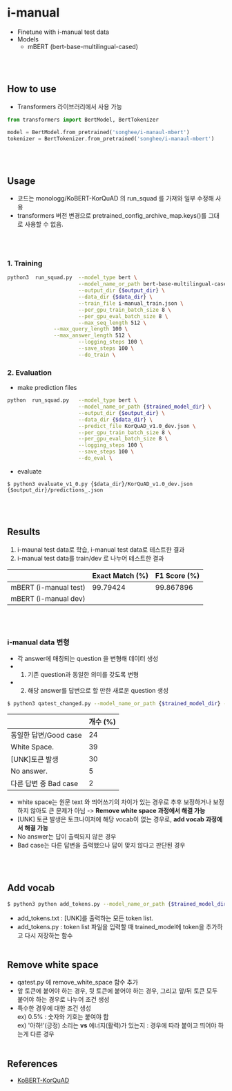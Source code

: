 # i-manual
- Finetune with i-manual test data
- Models
  - mBERT (bert-base-multilingual-cased)

<br><br>
## How to use
- Transformers 라이브러리에서 사용 가능
```python
from transformers import BertModel, BertTokenizer

model = BertModel.from_pretrained('songhee/i-manaul-mbert')
tokenizer = BertTokenizer.from_pretrained('songhee/i-manaul-mbert')
```

<br><br>
## Usage

- 코드는 monologg/KoBERT-KorQuAD 의 run_squad 를 가져와 일부 수정해 사용
- transformers 버전 변경으로 pretrained_config_archive_map.keys()를 그대로 사용할 수 없음.

<br><br>
### 1. Training

```bash
python3  run_squad.py  --model_type bert \
                       --model_name_or_path bert-base-multilingual-cased \
                       --output_dir {$output_dir} \
                       --data_dir {$data_dir} \
                       --train_file i-manual_train.json \
                       --per_gpu_train_batch_size 8 \
                       --per_gpu_eval_batch_size 8 \
                       --max_seq_length 512 \
		       --max_query_length 100 \
		       --max_answer_length 512 \
                       --logging_steps 100 \
                       --save_steps 100 \
                       --do_train \
```

### 2. Evaluation
- make prediction files

```bash
python  run_squad.py   --model_type bert \
                       --model_name_or_path {$trained_model_dir} \
                       --output_dir {$output_dir} \
                       --data_dir {$data_dir} \
                       --predict_file KorQuAD_v1.0_dev.json \
                       --per_gpu_train_batch_size 8 \
                       --per_gpu_eval_batch_size 8 \
                       --logging_steps 100 \
                       --save_steps 100 \
                       --do_eval \
```

- evaluate
```console
$ python3 evaluate_v1_0.py {$data_dir}/KorQuAD_v1.0_dev.json {$output_dir}/predictions_.json
```

<br><br>
## Results
1. i-maunal test data로 학습, i-manual test data로 테스트한 결과
2. i-manual test data를 train/dev 로 나누어 테스트한 결과

|                         | Exact Match (%) | F1 Score (%) |
| ----------------------- | --------------- | ------------ |
| mBERT (i-manual test)   |     99.79424    |   99.867896  |
| mBERT (i-manual dev)    |                 |              |


<br><br>

### i-manual data 변형
- 각 answer에 매칭되는 question 을 변형해 데이터 생성
- 1. 기존 question과 동일한 의미를 갖도록 변형
- 2. 해당 answer를 답변으로 할 만한 새로운 question 생성

```bash
$ python3 qatest_changed.py --model_name_or_path {$trained_model_dir} --data_path {$data_path}
```

|                         |      개수 (%)    | 
| ----------------------- | --------------- | 
| 동일한 답변/Good case      |        24       |
| White Space.            |        39       |
| [UNK]토큰 발생            |        30       |
| No answer.              |        5        |
| 다른 답변 중 Bad case      |        2        |

- white space는 원문 text 와 띄어쓰기의 차이가 있는 경우로 추후 보정하거나 보정하지 않아도 큰 문제가 아님
	-> <b>Remove white space 과정에서 해결 가능</b>
- [UNK] 토큰 발생은 토크나이저에 해당 vocab이 없는 경우로, <b>add vocab 과정에서 해결 가능</b>
- No answer는 답이 출력되지 않은 경우
- Bad case는 다른 답변을 출력했으나 답이 맞지 않다고 판단된 경우

<br><br>

## Add vocab
```bash
$ python3 python add_tokens.py --model_name_or_path {$trained_model_dir} --output_dir {$output_dir} --data_path {$data_dir}/add_tokens.txt
```
- add_tokens.txt : [UNK]를 출력하는 모든 token list.
- add_tokens.py : token list 파일을 입력할 때 trained_model에 token을 추가하고 다시 저장하는 함수
<br><br>
	
## Remove white space
- qatest.py 에 remove_white_space 함수 추가
- 앞 토큰에 붙어야 하는 경우, 뒷 토큰에 붙어야 하는 경우, 그리고 앞/뒤 토큰 모두 붙어야 하는 경우로 나누어 조건 생성
- 특수한 경우에 대한 조건 생성
<br> ex) 0.5% : 숫자와 기호는 붙여야 함
<br> ex) '아하!'(긍정) 소리는 <b>vs</b> 에너지(활력)가 있는지 : 경우에 따라 붙이고 띄어야 하는게 다른 경우
<br><br>	
## References

- [KoBERT-KorQuAD](https://github.com/monologg/KoBERT-KorQuAD)
